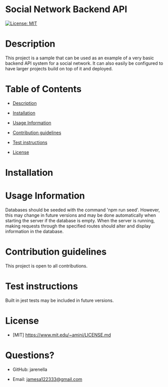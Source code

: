 # Social Network Backend API

[![License: MIT](https://img.shields.io/badge/License-MIT-yellow.svg)](https://opensource.org/licenses/MIT)

# Description

This project is a sample that can be used as an example of a very basic backend API system for a social network. It can also easily be configured to have larger projects build on top of it and deployed.

# Table of Contents

- [Description](#Description)

- [Installation](#Installation)

- [Usage Information](#Usage-Information)

- [Contribution guidelines](#Contribution-guidelines)

- [Test instructions](#Test-instructions)

- [License](#License)

# Installation



# Usage Information

Databases should be seeded with the command 'npm run seed'. However, this may change in future versions and may be done automatically when starting the server if the database is empty. When the server is running, making requests through the specified routes should alter and display information in the database.

# Contribution guidelines

This project is open to all contributions.

# Test instructions

Built in jest tests may be included in future versions.

# License
    
- [MIT] https://www.mit.edu/~amini/LICENSE.md


# Questions?

- GitHub: jarenella

- Email: jamesa122333@gmail.com


